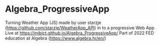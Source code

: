# Algebra_ProgressiveApp
Turning Weather App (JS) made by user starzje (https://github.com/starzje/WeatherApp_API) in to a progressive Web App <br>
Live at https://mibict.github.io/Algebra_ProgressiveApp/
Part of 2022 FED education at Algebra (https://www.algebra.hr/en/)

